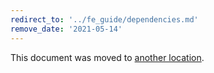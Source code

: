 ```yaml
---
redirect_to: '../fe_guide/dependencies.md'
remove_date: '2021-05-14'
---
```


This document was moved to [another location](../fe_guide/dependencies.md).

<!-- This redirect file can be deleted after <2021-05-14>. -->
<!-- Before deletion, see: https://docs.gitlab.com/ee/development/documentation/#move-or-rename-a-page -->
